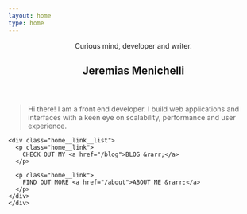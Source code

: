 ```yaml
---
layout: home
type: home
---
```

<section class="home__section">
  <header>
    <div class="container header__container">
      <p class="header__subtitle home__subtitle">Curious mind, developer and writer.</p>
      <h1 class="header__title home__title">Jeremias Menichelli</h1>
    </div>
  </header>

  <main>
    <div class="container">
      <blockquote class="home__blockquote">
        <p>Hi there! I am a front end developer. I build web applications and interfaces with a keen eye on scalability, performance and user experience.</p>
      </blockquote>

    <div class="home__link__list">
      <p class="home__link">
        CHECK OUT MY <a href="/blog">BLOG &rarr;</a>
      </p>

      <p class="home__link">
        FIND OUT MORE <a href="/about">ABOUT ME &rarr;</a>
      </p>
    </div>
    </div>
  </main>
</section>
